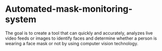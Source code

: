 # Automated-mask-monitoring-system
The goal is to create a tool that can quickly and accurately, analyzes live video feeds or images to identify  faces and determine whether a person is wearing a face mask or not by using computer vision technology. 
